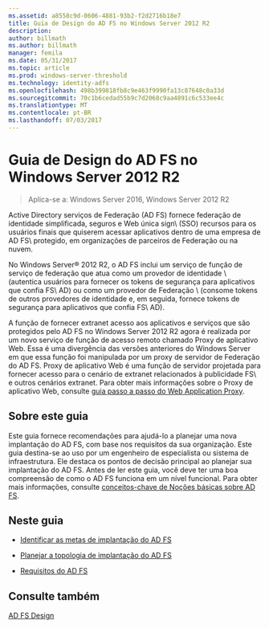 ```yaml
---
ms.assetid: a8558c9d-0606-4881-93b2-f2d2716b18e7
title: Guia de Design do AD FS no Windows Server 2012 R2
description: 
author: billmath
ms.author: billmath
manager: femila
ms.date: 05/31/2017
ms.topic: article
ms.prod: windows-server-threshold
ms.technology: identity-adfs
ms.openlocfilehash: 498b399818fb8c9e463f9990fa13c87648c0a33d
ms.sourcegitcommit: 70c1b6cedad55b9c7d2068c9aa4891c6c533ee4c
ms.translationtype: MT
ms.contentlocale: pt-BR
ms.lasthandoff: 07/03/2017
---
```

# <a name="ad-fs-design-guide-in-windows-server-2012-r2"></a>Guia de Design do AD FS no Windows Server 2012 R2

>Aplica-se a: Windows Server 2016, Windows Server 2012 R2

Active Directory serviços de Federação \(AD FS\) fornece federação de identidade simplificada, seguros e Web única sign\ \(SSO\) recursos para os usuários finais que quiserem acessar aplicativos dentro de uma empresa de AD FS\ protegido, em organizações de parceiros de Federação ou na nuvem.  
  
No Windows Server® 2012 R2, o AD FS inclui um serviço de função de serviço de federação que atua como um provedor de identidade \ (autentica usuários para fornecer os tokens de segurança para aplicativos que confia FS\ AD) ou como um provedor de Federação \ (consome tokens de outros provedores de identidade e, em seguida, fornece tokens de segurança para aplicativos que confia FS\ AD).  
  
A função de fornecer extranet acesso aos aplicativos e serviços que são protegidos pelo AD FS no Windows Server 2012 R2 agora é realizada por um novo serviço de função de acesso remoto chamado Proxy de aplicativo Web. Essa é uma divergência das versões anteriores do Windows Server em que essa função foi manipulada por um proxy de servidor de Federação do AD FS. Proxy de aplicativo Web é uma função de servidor projetada para fornecer acesso para o cenário de extranet relacionados à publicidade FS\ e outros cenários extranet. Para obter mais informações sobre o Proxy de aplicativo Web, consulte [guia passo a passo do Web Application Proxy](https://technet.microsoft.com/library/dn280944.aspx).  
  
## <a name="about-this-guide"></a>Sobre este guia  
Este guia fornece recomendações para ajudá-lo a planejar uma nova implantação do AD FS, com base nos requisitos da sua organização. Este guia destina-se ao uso por um engenheiro de especialista ou sistema de infraestrutura. Ele destaca os pontos de decisão principal ao planejar sua implantação do AD FS. Antes de ler este guia, você deve ter uma boa compreensão de como o AD FS funciona em um nível funcional. Para obter mais informações, consulte [conceitos-chave de Noções básicas sobre AD FS](../../ad-fs/technical-reference/Understanding-Key-AD-FS-Concepts.md).  
  
## <a name="in-this-guide"></a>Neste guia  
  
-   [Identificar as metas de implantação do AD FS](Identify-Your-AD-FS-Deployment-Goals.md)  
  
-   [Planejar a topologia de implantação do AD FS](Plan-Your-AD-FS-Deployment-Topology.md)  
  
-   [Requisitos do AD FS](AD-FS-Requirements.md)  
  
  
## <a name="see-also"></a>Consulte também  
[AD FS Design](../../ad-fs/AD-FS-Design.md)  
  

